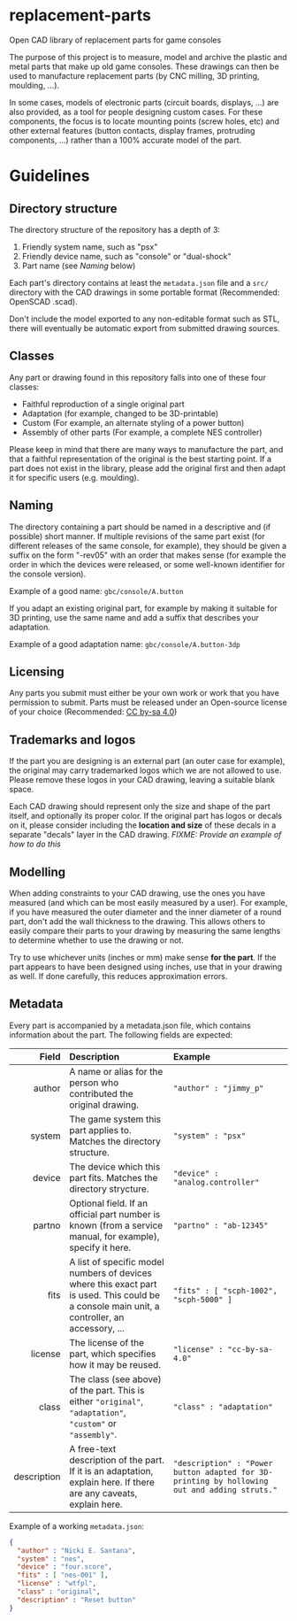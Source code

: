 # replacement-parts
Open CAD library of replacement parts for game consoles

The purpose of this project is to measure, model and archive the plastic and
metal parts that make up old game consoles. These drawings can then be used to
manufacture replacement parts (by CNC milling, 3D printing, moulding, ...).

In some cases, models of electronic parts (circuit boards, displays, ...) are also provided, as a tool
for people designing custom cases. For these components, the focus is to locate mounting points (screw holes, etc)
and other external features (button contacts, display frames, protruding components, ...) rather than a 100%
accurate model of the part.


# Guidelines

## Directory structure
The directory structure of the repository has a depth of 3:
1. Friendly system name, such as "psx"
2. Friendly device name, such as "console" or "dual-shock"
3. Part name (see *Naming* below)

Each part's directory contains at least the `metadata.json` file and a `src/` directory
with the CAD drawings in some portable format (Recommended: OpenSCAD .scad).

Don't include the model exported to any non-editable format such as STL, there will eventually be automatic export
from submitted drawing sources.

## Classes
Any part or drawing found in this repository falls into one of these four classes:
* Faithful reproduction of a single original part
* Adaptation (for example, changed to be 3D-printable)
* Custom (For example, an alternate styling of a power button)
* Assembly of other parts (For example, a complete NES controller)

Please keep in mind that there are many ways to manufacture the part, and that a faithful representation
of the original is the best starting point. If a part does not exist in the library, please add the original
first and then adapt it for specific users (e.g. moulding).

## Naming
The directory containing a part should be named in a descriptive and (if possible) short manner.
If multiple revisions of the same part exist (for different releases of the same console, for example),
they should be given a suffix on the form "-rev05" with an order that makes sense (for example the order in which the devices were released, or some well-known identifier for the console version).

Example of a good name:
`gbc/console/A.button`

If you adapt an existing original part, for example by making it suitable for 3D printing, use the same name and add a suffix that
describes your adaptation.

Example of a good adaptation name:
`gbc/console/A.button-3dp`

## Licensing
Any parts you submit must either be your own work or work
that you have permission to submit. Parts must be released
under an Open-source license of your choice (Recommended: [CC by-sa 4.0](https://creativecommons.org/licenses/by-sa/4.0/))

## Trademarks and logos
If the part you are designing is an external part (an outer case for example),
the original may carry trademarked logos which we are not allowed to use.
Please remove these logos in your CAD drawing, leaving a suitable blank space.

Each CAD drawing should represent only the size and shape of the part itself, and optionally its proper color.
If the original part has logos or decals on it, please consider including the **location and size** of these
decals in a separate "decals" layer in the CAD drawing. *FIXME: Provide an example of how to do this*

## Modelling
When adding constraints to your CAD drawing, use the ones you have measured (and which can be most easily measured by a user).
For example, if you have measured the outer diameter and the inner diameter of a round part, don't add the wall thickness to
the drawing. This allows others to easily compare their parts to your drawing by measuring the same lengths to determine
whether to use the drawing or not.

Try to use whichever units (inches or mm) make sense **for the part**. If the part appears to have been designed using inches,
use that in your drawing as well. If done carefully, this reduces approximation errors.

## Metadata
Every part is accompanied by a metadata.json file, which contains
information about the part. The following fields are expected:

| Field  | Description | Example |
|-------:|:------------|:---------|
| author | A name or alias for the person who contributed the original drawing. | `"author" : "jimmy_p"` |
| system | The game system this part applies to. Matches the directory structure. | `"system" : "psx"` |
| device | The device which this part fits. Matches the directory strycture. | `"device" : "analog.controller"` |
| partno | Optional field. If an official part number is known (from a service manual, for example), specify it here. | `"partno" : "ab-12345"` |
| fits   | A list of specific model numbers of devices where this exact part is used. This could be a console main unit, a controller, an accessory, ... | `"fits" : [ "scph-1002", "scph-5000" ]` |
| license | The license of the part, which specifies how it may be reused. | `"license" : "cc-by-sa-4.0"` |
| class  | The class (see above) of the part. This is either `"original"`, `"adaptation"`, `"custom"` or `"assembly"`. | `"class" : "adaptation"` |
| description | A free-text description of the part. If it is an adaptation, explain here. If there are any caveats, explain here. | `"description" : "Power button adapted for 3D-printing by hollowing out and adding struts."` |

Example of a working `metadata.json`:
```json
{
  "author" : "Nicki E. Santana",
  "system" : "nes",
  "device" : "four.score",
  "fits" : [ "nes-001" ],
  "license" : "wtfpl",
  "class" : "original",
  "description" : "Reset button"
}
```

